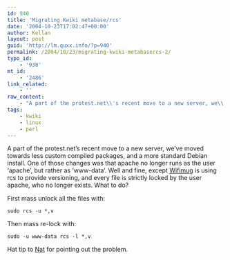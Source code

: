 ```yaml
---
id: 940
title: 'Migrating Kwiki metabase/rcs'
date: '2004-10-23T17:02:47+00:00'
author: Kellan
layout: post
guid: 'http://lm.quxx.info/?p=940'
permalink: /2004/10/23/migrating-kwiki-metabasercs-2/
typo_id:
    - '938'
mt_id:
    - '2486'
link_related:
    - ''
raw_content:
    - "A part of the protest.net\\'s recent move to a new server, we\\'ve moved towards less custom compiled packages, and a more standard Debian install.  One of those changes was that apache no longer runs as the user \\'apache\\', but rather as \\'www-data\\'.  Well and fine, except <a href=\\\"http://wifimug.org\\\">Wifimug</a> is using rcs to provide versioning, and every file is strictly locked by the user apache, who no longer exists.  What to do?\n\nFirst mass unlock all the files with:\n<pre>sudo rcs -u *,v</pre>\n\nThen mass re-lock with:\n<pre>sudo -u www-data rcs -l *,v</pre>\n\nHat tip to <a href=\\\"http://bumppo.net/\\\">Nat</a> for pointing out the problem."
tags:
    - kwiki
    - linux
    - perl
---
```


A part of the protest.net’s recent move to a new server, we’ve moved towards less custom compiled packages, and a more standard Debian install. One of those changes was that apache no longer runs as the user ‘apache’, but rather as ‘www-data’. Well and fine, except [Wifimug](http://wifimug.org) is using rcs to provide versioning, and every file is strictly locked by the user apache, who no longer exists. What to do?

First mass unlock all the files with:

```
sudo rcs -u *,v
```

Then mass re-lock with:

```
sudo -u www-data rcs -l *,v
```

Hat tip to [Nat](http://bumppo.net/) for pointing out the problem.
